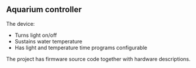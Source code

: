 ## Aquarium controller ##

The device:
  * Turns light on/off
  * Sustains water temperature
  * Has light and temperature time programs configurable

The project has firmware source code together with hardware descriptions.

